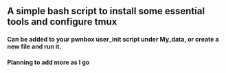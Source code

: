 ## A simple bash script to install some essential tools and configure tmux
#### Can be added to your pwnbox user_init script under My_data, or create a new file and run it.
#### Planning to add more as I go
